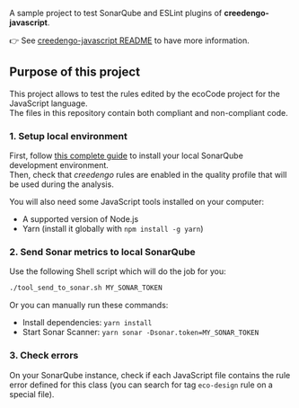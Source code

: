 A sample project to test SonarQube and ESLint plugins of **creedengo-javascript**.

👉 See [creedengo-javascript README](../README.md) to have more information.

## Purpose of this project

This project allows to test the rules edited by the ecoCode project for the JavaScript language.\
The files in this repository contain both compliant and non-compliant code.

### 1. Setup local environment

First, follow [this complete guide](https://github.com/green-code-initiative/creedengo-common/blob/main/doc/HOWTO.md#installing-local-environment-local-sonarqube) to install your local SonarQube development environment. \
Then, check that _creedengo_ rules are enabled in the quality profile that will be used during the analysis.

You will also need some JavaScript tools installed on your computer:

- A supported version of Node.js
- Yarn (install it globally with `npm install -g yarn`)

### 2. Send Sonar metrics to local SonarQube

Use the following Shell script which will do the job for you:

```sh
./tool_send_to_sonar.sh MY_SONAR_TOKEN
```

Or you can manually run these commands:

- Install dependencies: `yarn install`
- Start Sonar Scanner: `yarn sonar -Dsonar.token=MY_SONAR_TOKEN`

### 3. Check errors

On your SonarQube instance, check if each JavaScript file contains the rule error defined for this class (you can search for tag `eco-design` rule on a special file).
